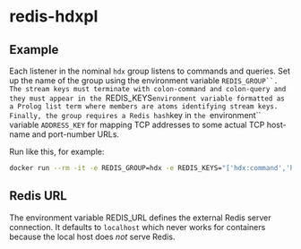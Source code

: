 # redis-hdxpl

## Example

Each listener in the nominal `hdx` group listens to commands and queries. Set up the name of the group using the environment variable `REDIS_GROUP``. The stream keys must terminate with colon-command and colon-query and they must appear in the `REDIS_KEYS` environment variable formatted as a Prolog list term where members are atoms identifying stream keys. Finally, the group requires a Redis hash `key in `the `environment`` variable `ADDRESS_KEY` for mapping TCP addresses to some actual TCP host-name and port-number URLs.

Run like this, for example:
```bash
docker run --rm -it -e REDIS_GROUP=hdx -e REDIS_KEYS="['hdx:command','hdx:query']" -e ADDRESS_KEY="hdx:tcp" $(docker build -q .)
```

## Redis URL

The environment variable REDIS_URL defines the external Redis server connection. It defaults to `localhost` which never works for containers because the local host does *not* serve Redis.
